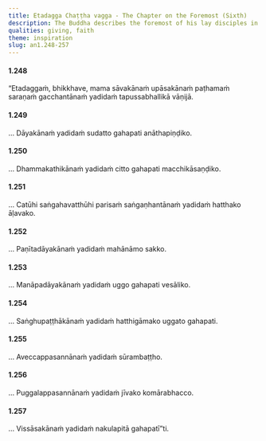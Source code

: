```yaml
---
title: Etadagga Chaṭṭha vagga - The Chapter on the Foremost (Sixth)
description: The Buddha describes the foremost of his lay disciples in various categories.
qualities: giving, faith
theme: inspiration
slug: an1.248-257
---
```


#### 1.248

“Etadaggaṁ, bhikkhave, mama sāvakānaṁ upāsakānaṁ paṭhamaṁ saraṇaṁ gacchantānaṁ yadidaṁ tapussabhallikā vāṇijā.

#### 1.249

… Dāyakānaṁ yadidaṁ sudatto gahapati anāthapiṇḍiko.

#### 1.250

… Dhammakathikānaṁ yadidaṁ citto gahapati macchikāsaṇḍiko.

#### 1.251

… Catūhi saṅgahavatthūhi parisaṁ saṅgaṇhantānaṁ yadidaṁ hatthako āḷavako.

#### 1.252

… Paṇītadāyakānaṁ yadidaṁ mahānāmo sakko.

#### 1.253

… Manāpadāyakānaṁ yadidaṁ uggo gahapati vesāliko.

#### 1.254

… Saṅghupaṭṭhākānaṁ yadidaṁ hatthigāmako uggato gahapati.

#### 1.255

… Aveccappasannānaṁ yadidaṁ sūrambaṭṭho.

#### 1.256

… Puggalappasannānaṁ yadidaṁ jīvako komārabhacco.

#### 1.257

… Vissāsakānaṁ yadidaṁ nakulapitā gahapatī”ti.